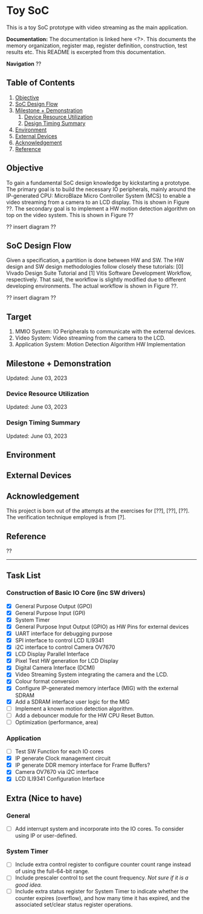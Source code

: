 # Toy SoC

This is a toy SoC prototype with video streaming as the main application.

**Documentation:**
The documentation is linked here <?>. This documents the memory organization, register map, register definition, construction, test results etc. This README is excerpted from this documentation.

**Navigation**
??

## Table of Contents

1. [Objective](#objective)
2. [SoC Design Flow](#soc-design-flow)
3. [Milestone + Demonstration](#milestone--demonstration)
    1. [Device Resource Utilization](#device-resource-utilization)
    2. [Design Timing Summary](#design-timing-summary)
4. [Environment](#environment)
5. [External Devices](#external-devices)
6. [Acknowledgement](#acknowledgement)
7. [Reference](#reference)

## Objective

To gain a fundamental SoC design knowledge by kickstarting a prototype. The primary goal is to build the necessary IO peripherals, mainly around the IP-generated CPU: MicroBlaze Micro Controller System (MCS) to enable a video streaming from a camera to an LCD display. This is shown in Figure ??. The secondary goal is to implement a HW motion detection algorithm on top on the video system. This is shown in Figure ??

?? insert diagram ??

## SoC Design Flow

Given a specification, a partition is done between HW and SW. The HW design and SW design methodologies follow closely these tutorials: [0] Vivado Design Suite Tutorial and [1] Vitis Software Development Workflow, respectively. That said, the workflow is slightly modified due to different developing environments. The actual workflow  is shown in Figure ??.

?? insert diagram ??

## Target

1. MMIO System: IO Peripherals to communicate with the external devices.
2. Video System: Video streaming from the camera to the LCD.
3. Application System: Motion Detection Algorithm HW Implementation

## Milestone + Demonstration

Updated: June 03, 2023

### Device Resource Utilization

Updated: June 03, 2023

### Design Timing Summary

Updated: June 03, 2023

## Environment

## External Devices


## Acknowledgement

This project is born out of the attempts at the exercises for [??], [??], [??]. The verification technique  employed is from [?].

## Reference

??

---

## Task List

### Construction of Basic IO Core (inc SW drivers)

- [x] General Purpose Output (GPO)
- [x] General Purpose Input (GPI)
- [x] System Timer
- [x] General Purpose Input Output (GPIO) as HW Pins for external devices
- [x] UART interface for debugging purpose
- [x] SPI interface to control LCD ILI9341
- [x] i2C interface to control Camera OV7670
- [x] LCD Display Parallel Interface
- [x] Pixel Test HW generation for LCD Display
- [x] Digital Camera Interface (DCMI)
- [x] Video Streaming System integrating the camera and the LCD.
- [x] Colour format conversion
- [x] Configure IP-generated memory interface (MIG) with the external SDRAM
- [x] Add a SDRAM interface user logic for the MIG
- [ ] Implement a known motion detection algorithm.
- [ ] Add a debouncer module for the HW CPU Reset Button.
- [ ] Optimization (performance, area)

### Application

- [ ] Test SW Function for each IO cores
- [x] IP generate Clock management circuit
- [x] IP generate DDR memory interface for Frame Buffers?
- [x] Camera OV7670 via i2C interface
- [x] LCD ILI9341 Configuration Interface

## Extra (Nice to have)

### General 

- [ ] Add interrupt system and incorporate into the IO cores. To consider using IP or user-defined.

### System Timer

- [ ] Include extra control register to configure counter count range instead of using the full-64-bit range.
- [ ] Include prescaler control to set the count frequency. *Not sure if it is a good idea.*
- [ ] Include extra status register for System Timer to indicate whether the counter expires (overflow), and how many time it has expired, and the associated set/clear status register operations.

